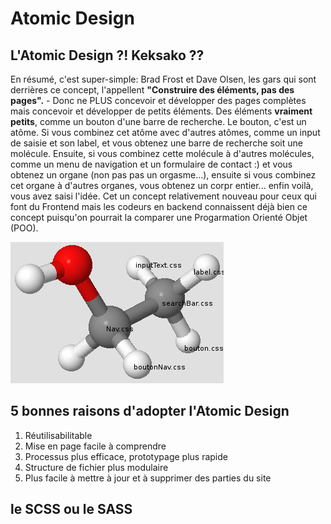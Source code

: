 # Atomic Design

## L'Atomic Design ?! Keksako ??

En résumé, c'est super-simple: Brad Frost et Dave Olsen, les gars qui sont derrières ce concept, l'appellent **"Construire des éléments, pas des pages".** - Donc ne PLUS concevoir et développer des pages complètes mais concevoir et développer de petits éléments. Des éléments **vraiment petits**, comme un bouton d'une barre de recherche. Le bouton, c'est un atôme.  Si vous combinez cet atôme avec d'autres atômes, comme un input de saisie et son label, et vous obtenez une barre de recherche soit une molécule. Ensuite, si vous combinez cette molécule à d'autres molécules, comme un menu de navigation et un formulaire de contact :) et vous obtenez un organe (non pas pas un orgasme...), ensuite si vous combinez cet organe à d'autres organes, vous obtenez un corpr entier... enfin voilà, vous avez saisi l'idée. Cet un concept relativement nouveau pour ceux qui font du Frontend mais les codeurs en backend connaissent déjà bien ce concept puisqu'on pourrait la comparer une Progarmation Orienté Objet (POO).

![Texte alternatif](atome.png "texte pour le titre, facultatif")

## 5 bonnes raisons d'adopter l'Atomic Design 

1. Réutilisabilitable
2. Mise en page facile à comprendre
3. Processus plus efficace, prototypage plus rapide
4. Structure de fichier plus modulaire
5. Plus facile à mettre à jour et à supprimer des parties du site

## le SCSS ou le SASS 
